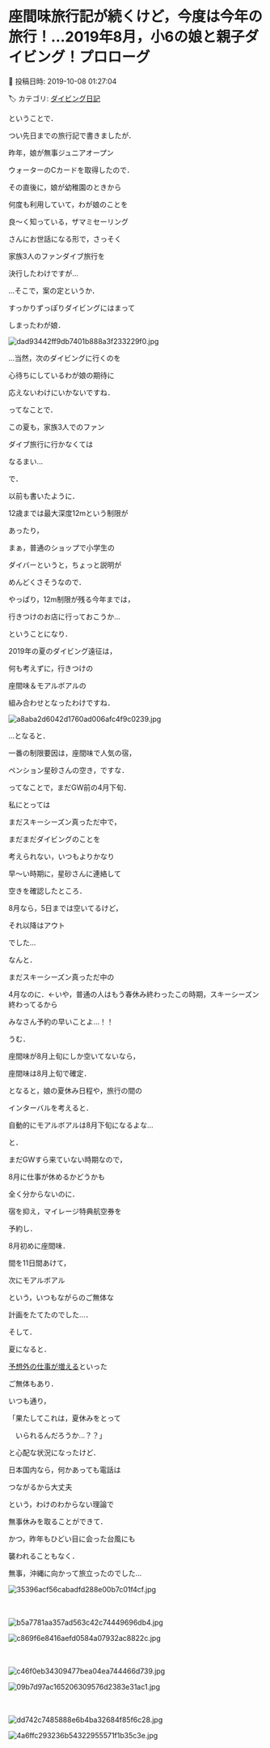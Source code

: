 # 座間味旅行記が続くけど，今度は今年の旅行！…2019年8月，小6の娘と親子ダイビング！プロローグ

📅 投稿日時: 2019-10-08 01:27:04

🏷️ カテゴリ: [ダイビング日記](ce3a7a8d424d112fce83ee85c81a0e344.md)

ということで．


つい先日までの旅行記で書きましたが．


昨年，娘が無事ジュニアオープン


ウォーターのCカードを取得したので．





その直後に，娘が幼稚園のときから


何度も利用していて，わが娘のことを


良～く知っている，ザマミセーリング


さんにお世話になる形で，さっそく


家族3人のファンダイブ旅行を


決行したわけですが…





…そこで，案の定というか．


すっかりずっぽりダイビングにはまって


しまったわが娘．




![dad93442ff9db7401b888a3f233229f0.jpg](images/dad93442ff9db7401b888a3f233229f0.jpg)




…当然，次のダイビングに行くのを


心待ちにしているわが娘の期待に


応えないわけにいかないですね．





ってなことで．


この夏も，家族3人でのファン


ダイブ旅行に行かなくては


なるまい…





で．


以前も書いたように．


12歳までは最大深度12mという制限が


あったり，


まぁ，普通のショップで小学生の


ダイバーというと，ちょっと説明が


めんどくさそうなので．


やっぱり，12m制限が残る今年までは，


行きつけのお店に行っておこうか…


ということになり．





2019年の夏のダイビング遠征は，


何も考えずに，行きつけの


座間味＆モアルボアルの


組み合わせとなったわけですね．




![a8aba2d6042d1760ad006afc4f9c0239.jpg](images/a8aba2d6042d1760ad006afc4f9c0239.jpg)







…となると．


一番の制限要因は，座間味で人気の宿，


ペンション星砂さんの空き，ですな．





ってなことで，まだGW前の4月下旬．


私にとっては


まだスキーシーズン真っただ中で，


まだまだダイビングのことを


考えられない，いつもよりかなり


早～い時期に，星砂さんに連絡して


空きを確認したところ．





8月なら，5日までは空いてるけど，


それ以降はアウト





でした…


なんと．


まだスキーシーズン真っただ中の


4月なのに．←いや，普通の人はもう春休み終わったこの時期，スキーシーズン終わってるから


みなさん予約の早いことよ…！！





うむ．


座間味が8月上旬にしか空いてないなら，


座間味は8月上旬で確定．





となると，娘の夏休み日程や，旅行の間の


インターバルを考えると．


自動的にモアルボアルは8月下旬になるよな…





と．


まだGWすら来ていない時期なので，


8月に仕事が休めるかどうかも


全く分からないのに．


宿を抑え，マイレージ特典航空券を


予約し．





8月初めに座間味．


間を11日間あけて，


次にモアルボアル





という，いつもながらのご無体な


計画をたてたのでした…．





そして．


夏になると．


[予想外の仕事が増える](eef4e03e2ff529e1d179a56db3e22b355.md)といった


ご無体もあり．


いつも通り，


「果たしてこれは，夏休みをとって


　いられるんだろうか…？？」


と心配な状況になったけど．





日本国内なら，何かあっても電話は


つながるから大丈夫





という，わけのわからない理論で


無事休みを取ることができて．





かつ，昨年もひどい目に会った台風にも


襲われることもなく．


無事，沖縄に向かって旅立ったのでした…







![35396acf56cabadfd288e00b7c01f4cf.jpg](images/35396acf56cabadfd288e00b7c01f4cf.jpg)

　

![b5a7781aa357ad563c42c74449696db4.jpg](images/b5a7781aa357ad563c42c74449696db4.jpg)









![c869f6e8416aefd0584a07932ac8822c.jpg](images/c869f6e8416aefd0584a07932ac8822c.jpg)

　

![c46f0eb34309477bea04ea744466d739.jpg](images/c46f0eb34309477bea04ea744466d739.jpg)









![09b7d97ac165206309576d2383e31ac1.jpg](images/09b7d97ac165206309576d2383e31ac1.jpg)

　

![dd742c7485888e6b4ba32684f85f6c28.jpg](images/dd742c7485888e6b4ba32684f85f6c28.jpg)









![4a6ffc293236b54322955571f1b35c3e.jpg](images/4a6ffc293236b54322955571f1b35c3e.jpg)

